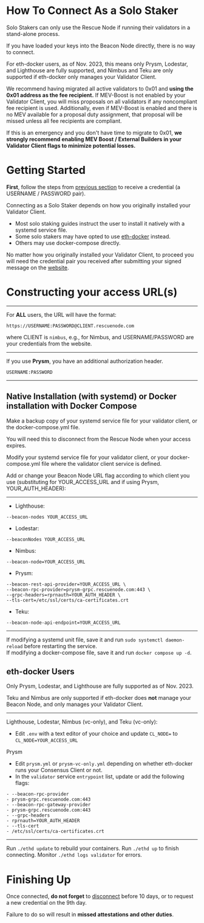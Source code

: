 # How To Connect As a Solo Staker

<div class="warning">

Solo Stakers can only use the Rescue Node if running their validators in a stand-alone process.

If you have loaded your keys into the Beacon Node directly, there is no way to connect.

For eth-docker users, as of Nov. 2023, this means only Prysm, Lodestar, and Lighthouse are fully supported, and Nimbus and Teku are only supported if eth-docker only manages your Validator Client.

</div>

<div class="warning">

We recommend having migrated all active validators to 0x01 and **using the 0x01 address as the fee recipient.**
If MEV-Boost is not enabled by your Validator Client, you will miss proposals on all validators if any noncompliant fee recipient is used.
Additionally, even if MEV-Boost is enabled and there is no MEV available for a proposal duty assignment, that proposal will be missed unless all fee recipients are compliant. 

If this is an emergency and you don't have time to migrate to 0x01, **we strongly recommend enabling MEV Boost / External Builders in your Validator Client flags to minimize potential losses.**

</div>

# Getting Started

**First**, follow the steps from [previous section](SUMMARY.md) to receive a credential (a USERNAME / PASSWORD pair).

Connecting as a Solo Staker depends on how you originally installed your Validator Client.

- Most solo staking guides instruct the user to install it natively with a systemd service file.
- Some solo stakers may have opted to use [eth-docker](https://eth-docker.net/) instead.
- Others may use docker-compose directly.

No matter how you originally installed your Validator Client, to proceed you will need the credential pair you received after submitting your signed message on the [website](https://rescuenode.com).

# Constructing your access URL(s)

---

For **ALL** users, the URL will have the format:
```
https://USERNAME:PASSWORD@CLIENT.rescuenode.com
```

where CLIENT is `nimbus`, e.g., for Nimbus, and USERNAME/PASSWORD are your credentials from the website.

---

If you use **Prysm**, you have an additional authorization header.
```
USERNAME:PASSWORD
```

---

## Native Installation (with systemd) or Docker installation with Docker Compose

<div class="warning">

Make a backup copy of your systemd service file for your validator client, or the docker-compose.yml file.

You will need this to disconnect from the Rescue Node when your access expires.

</div>

Modify your systemd service file for your validator client, or your docker-compose.yml file where the validator client service is defined.

Add or change your Beacon Node URL flag according to which client you use (substituting for YOUR_ACCESS_URL and if using Prysm, YOUR_AUTH_HEADER):

---

- Lighthouse:
```
--beacon-nodes YOUR_ACCESS_URL 
```

- Lodestar:
```
--beaconNodes YOUR_ACCESS_URL
```

- Nimbus:
```
--beacon-node=YOUR_ACCESS_URL
```

- Prysm:
```
--beacon-rest-api-provider=YOUR_ACCESS_URL \
--beacon-rpc-provider=prysm-grpc.rescuenode.com:443 \
--grpc-headers=rprnauth=YOUR_AUTH_HEADER \
--tls-cert=/etc/ssl/certs/ca-certificates.crt
```

- Teku:
```
--beacon-node-api-endpoint=YOUR_ACCESS_URL
```

---

If modifying a systemd unit file, save it and run `sudo systemctl daemon-reload` before restarting the service.  
If modifying a docker-compose file, save it and run `docker compose up -d`.

## eth-docker Users

<div class="warning">
Only Prysm, Lodestar, and Lighthouse are fully supported as of Nov. 2023.

Teku and Nimbus are only supported if eth-docker does **not** manage your Beacon Node, and only manages your Validator Client.
</div>

---
Lighthouse, Lodestar, Nimbus (vc-only), and Teku (vc-only):
- Edit `.env` with a text editor of your choice and update `CL_NODE=` to `CL_NODE=YOUR_ACCESS_URL`

Prysm
- Edit `prysm.yml` or `prysm-vc-only.yml` depending on whether eth-docker runs your Consensus Client or not.
- In the `validator` service `entrypoint` list, update or add the following flags:

```
- --beacon-rpc-provider
- prysm-grpc.rescuenode.com:443
- --beacon-rpc-gateway-provider
- prysm-grpc.rescuenode.com:443
- --grpc-headers
- rprnauth=YOUR_AUTH_HEADER
- --tls-cert
- /etc/ssl/certs/ca-certificates.crt
```
---

Run `./ethd update` to rebuild your containers.
Run `./ethd up` to finish connecting.
Monitor `./ethd logs validator` for errors.

# Finishing Up

<div class="warning">

Once connected, **do not forget** to [disconnect](disconnect.md) before 10 days, or to request a new credential on the 9th day. 

Failure to do so will result in **missed attestations and other duties**.

</div>
